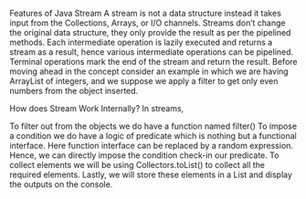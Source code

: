 Features of Java Stream
A stream is not a data structure instead it takes input from the Collections, Arrays, or I/O channels.
Streams don’t change the original data structure, they only provide the result as per the pipelined methods.
Each intermediate operation is lazily executed and returns a stream as a result, hence various intermediate operations can be pipelined. Terminal operations mark the end of the stream and return the result.
Before moving ahead in the concept consider an example in which we are having ArrayList of integers, and we suppose we apply a filter to get only even numbers from the object inserted.

How does Stream Work Internally?
In streams,

To filter out from the objects we do have a function named filter()
To impose a condition we do have a logic of predicate which is nothing but a functional interface. Here function interface can be replaced by a random expression. Hence, we can directly impose the condition check-in our predicate.
To collect elements we will be using Collectors.toList() to collect all the required elements.
Lastly, we will store these elements in a List and display the outputs on the console.

